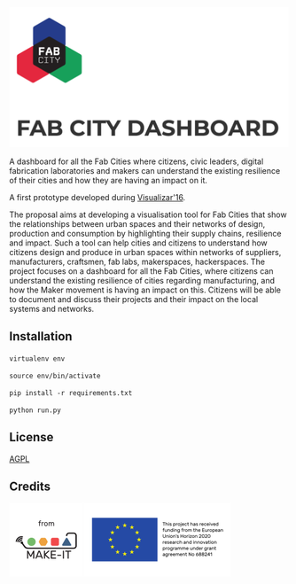 ![](images/logo.png)

A dashboard for all the Fab Cities where citizens, civic leaders, digital fabrication laboratories and makers can understand the existing resilience of their cities and how they are having an impact on it.

A first prototype developed during [Visualizar'16](http://medialab-prado.es/article/agenda-visualizar16).

The proposal aims at developing a visualisation tool for Fab Cities that show the relationships between urban spaces and their networks of design, production and consumption by highlighting their supply chains, resilience and impact. Such a tool can help cities and citizens to understand how citizens design and produce in urban spaces within networks of suppliers, manufacturers, craftsmen, fab labs, makerspaces, hackerspaces. The project focuses on a dashboard for all the Fab Cities, where citizens can understand the existing resilience of cities regarding manufacturing, and how the Maker movement is having an impact on this. Citizens will be able to document and discuss their projects and their impact on the local systems and networks.

## Installation
`virtualenv env`

`source env/bin/activate`

`pip install -r requirements.txt`

`python run.py`

## License

[AGPL](https://www.gnu.org/licenses/agpl-3.0.en.html)
 
## Credits

[![](images/from_30.png)](https://ec.europa.eu/digital-agenda/en/news/22-new-caps-projects-horizon-2020)